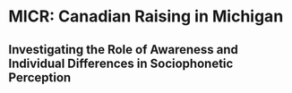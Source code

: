 # MICR: Canadian Raising in Michigan
## Investigating the Role of Awareness and Individual Differences in Sociophonetic Perception

